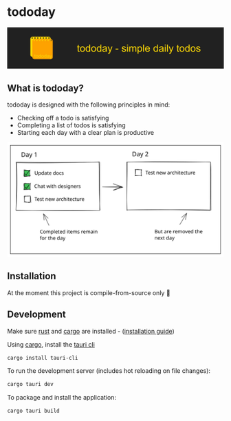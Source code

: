 # tododay

<img src="assets/splash.webp" alt="tododay" />

## What is tododay?

tododay is designed with the following principles in mind:

- Checking off a todo is satisfying
- Completing a list of todos is satisfying
- Starting each day with a clear plan is productive

<img src="assets/usage-diagram.svg" alt="usage" />

## Installation

At the moment this project is compile-from-source only :raised_hands:

## Development

Make sure [rust](https://www.rust-lang.org/) and [cargo](https://doc.rust-lang.org/cargo/) are installed - ([installation guide](https://doc.rust-lang.org/cargo/getting-started/installation.html))

Using [cargo](https://doc.rust-lang.org/cargo/), install the [tauri cli](https://crates.io/crates/tauri-cli)

```bash
cargo install tauri-cli
```

To run the development server (includes hot reloading on file changes):

```bash
cargo tauri dev
```

To package and install the application:

```bash
cargo tauri build
```
